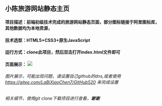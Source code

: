 ## 小陈旅游网站静态主页
#### 项目描述：前端初级技术完成的旅游网站静态页面，部分图标链接于阿里图标库，其他数据均为本地资源，
#### 技术选型：HTML5+CSS3+原生JavaScript
#### 运行方式：clone此项目，然后双击打开index.html文件即可
#### 页面展示： ![](https://pic.imgdb.cn/item/60b5bb9d39f6859bc28c9319.jpg)
###### 图片展示，可能出现问题，请设置自己github的dns,或者使用 https://gitee.com/LaBiXiaoChen7/GitHub520 来完成设置
###### 相关细节，使用git clone下载项目进行查看，**谢谢**
